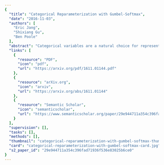 ```yaml
---
{
  "title": "Categorical Reparameterization with Gumbel-Softmax",
  "date": "2016-11-03",
  "authors": [
    "Eric Jang",
    "Shixiang Gu",
    "Ben Poole"
  ],
  "abstract": "Categorical variables are a natural choice for representing discrete structure in the world. However, stochastic neural networks rarely use categorical latent variables due to the inability to backpropagate through samples. In this work, we present an efficient gradient estimator that replaces the non-differentiable sample from a categorical distribution with a differentiable sample from a novel Gumbel-Softmax distribution. This distribution has the essential property that it can be smoothly annealed into a categorical distribution. We show that our Gumbel-Softmax estimator outperforms state-of-the-art gradient estimators on structured output prediction and unsupervised generative modeling tasks with categorical latent variables, and enables large speedups on semi-supervised classification.",
  "links": [
    {
      "resource": "PDF",
      "icon": "pdf",
      "url": "https://arxiv.org/pdf/1611.01144.pdf"
    },
    {
      "resource": "arXiv.org",
      "icon": "arxiv",
      "url": "https://arxiv.org/abs/1611.01144"
    },
    {
      "resource": "Semantic Scholar",
      "icon": "semanticscholar",
      "url": "https://www.semanticscholar.org/paper/29e944711a354c396fad71936f536e83025b6ce0"
    }
  ],
  "supervision": [],
  "tasks": [],
  "methods": [],
  "thumbnail": "categorical-reparameterization-with-gumbel-softmax-thumb.jpg",
  "card": "categorical-reparameterization-with-gumbel-softmax-card.jpg",
  "s2_paper_id": "29e944711a354c396fad71936f536e83025b6ce0"
}
---
```


